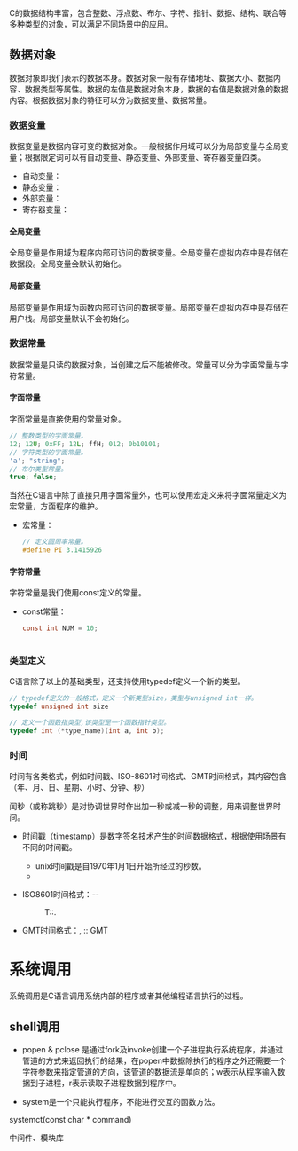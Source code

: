 C的数据结构丰富，包含整数、浮点数、布尔、字符、指针、数据、结构、联合等多种类型的对象，可以满足不同场景中的应用。

## 数据对象

数据对象即我们表示的数据本身。数据对象一般有存储地址、数据大小、数据内容、数据类型等属性。数据的左值是数据对象本身，数据的右值是数据对象的数据内容。根据数据对象的特征可以分为数据变量、数据常量。

### 数据变量

数据变量是数据内容可变的数据对象。一般根据作用域可以分为局部变量与全局变量；根据限定词可以有自动变量、静态变量、外部变量、寄存器变量四类。

* 自动变量：
* 静态变量：
* 外部变量：
* 寄存器变量：

#### 全局变量

全局变量是作用域为程序内部可访问的数据变量。全局变量在虚拟内存中是存储在数据段。全局变量会默认初始化。

#### 局部变量

局部变量是作用域为函数内部可访问的数据变量。局部变量在虚拟内存中是存储在用户栈。局部变量默认不会初始化。

### 数据常量

数据常量是只读的数据对象，当创建之后不能被修改。常量可以分为字面常量与字符常量。

#### 字面常量

字面常量是直接使用的常量对象。

```c
// 整数类型的字面常量。
12; 12U; 0xFF; 12L; ffH; 012; 0b10101; 
// 字符类型的字面常量。
'a'; "string";
// 布尔类型常量。
true; false;   
```

当然在C语言中除了直接只用字面常量外，也可以使用宏定义来将字面常量定义为宏常量，方面程序的维护。

* 宏常量：

  ```c
  // 定义圆周率常量。
  #define PI 3.1415926
  ```

#### 字符常量

字符常量是我们使用const定义的常量。

* const常量：

  ```c
  const int NUM = 10;



### 类型定义

C语言除了以上的基础类型，还支持使用typedef定义一个新的类型。

```c
// typedef定义的一般格式，定义一个新类型size，类型与unsigned int一样。
typedef unsigned int size

// 定义一个函数指类型,该类型是一个函数指针类型。
typedef int (*type_name)(int a, int b);
```



### 时间

时间有各类格式，例如时间戳、ISO-8601时间格式、GMT时间格式，其内容包含（年、月、日、星期、小时、分钟、秒）


闰秒（或称跳秒）是对协调世界时作出加一秒或减一秒的调整，用来调整世界时间。

* 时间戳（timestamp）是数字签名技术产生的时间数据格式，根据使用场景有不同的时间戳。

  * unix时间戳是自1970年1月1日开始所经过的秒数。
  *

* ISO8601时间格式：<yyyy>-<MM>-<dd>T<HH>:<mm>:<ss>.<SSS><XXX>
* GMT时间格式：<EEE>,<d> <MMM> <yyyy> <HH>:<mm>:<ss> GMT


# 系统调用

系统调用是C语言调用系统内部的程序或者其他编程语言执行的过程。

## shell调用

* popen & pclose 是通过fork及invoke创建一个子进程执行系统程序，并通过管道的方式来返回执行的结果，在popen中数据除执行的程序之外还需要一个字符参数来指定管道的方向，该管道的数据流是单向的；w表示从程序输入数据到子进程，r表示读取子进程数据到程序中。

* system是一个只能执行程序，不能进行交互的函数方法。

systemct(const char * command)


中间件、模块库
